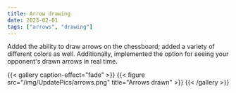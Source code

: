 ```yaml
---
title: Arrow drawing
date: 2023-02-01
tags: ["arrows", "drawing"]
---
```


Added the ability to draw arrows on the chessboard; added a variety of different colors as well. Additionally, implemented the option for seeing your opponent's drawn arrows in real time.

{{< gallery caption-effect="fade" >}}
  {{< figure src="/img/UpdatePics/arrows.png" title="Arrows drawn" >}}
{{< /gallery >}}